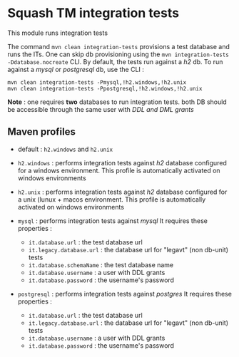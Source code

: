 Squash TM integration tests
===========================

This module runs integration tests

The command `mvn clean integration-tests` provisions a test database and runs the ITs.
One can skip db provisioning using the `mvn integration-tests -Ddatabase.nocreate` CLI.
By default, the tests run against a _h2_ db. To run against a _mysql_ or _postgresql_ db, use the CLI : 

    mvn clean integration-tests -Pmysql,!h2.windows,!h2.unix
    mvn clean integration-tests -Ppostgresql,!h2.windows,!h2.unix

**Note** : one requires **two** databases to run integration tests. both DB should be accessible through the same user with _DDL and DML grants_


Maven profiles
--------------

* default : `h2.windows` and `h2.unix`

* `h2.windows` : performs integration tests against _h2_ database configured for a windows environment. 
This profile is automatically activated on windows environments 

* `h2.unix` : performs integration tests against _h2_ database configured for a unix (lunux + macos environment. 
This profile is automatically activated on windows environments 
	
* `mysql` : performs integration tests against _mysql_ It requires these properties : 
	* `it.database.url` : the test database url
	* `it.legacy.database.url` : the database url for "legavt" (non db-unit) tests
	* `it.database.schemaName` : the test database name
	* `it.database.username` : a user with DDL grants
	* `it.database.password` : the username's password

* `postgresql` : performs integration tests against _postgres_ It requires these properties : 
	* `it.database.url` : the test database url
	* `it.legacy.database.url` : the database url for "legavt" (non db-unit) tests
	* `it.database.username` : a user with DDL grants
	* `it.database.password` : the username's password


